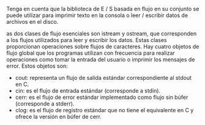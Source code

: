 
Tenga en cuenta que la biblioteca de E / S basada en flujo en su conjunto
se puede utilizar para imprimir texto en la consola o leer / escribir datos de archivos en el disco.

as dos clases de flujo esenciales son istream y ostream, que corresponden a los 
flujos utilizados para leer y escribir los datos. Estas clases proporcionan
operaciones sobre flujos de caracteres. Hay cuatro objetos de flujo global que 
los programas utilizan con frecuencia para realizar operaciones como tomar
la entrada del usuario o imprimir los mensajes de error. Estos objetos son:
- cout: representa un flujo de salida estándar correspondiente al stdout en C. 
- cin: es el flujo de entrada estándar (corresponde a stdin). 
- cerr: es el flujo de error estándar implementado como flujo sin búfer (corresponde a stderr). 
- clog: es el flujo de registro estándar que no
tiene el equivalente en C y ofrece la versión en búfer de cerr.











